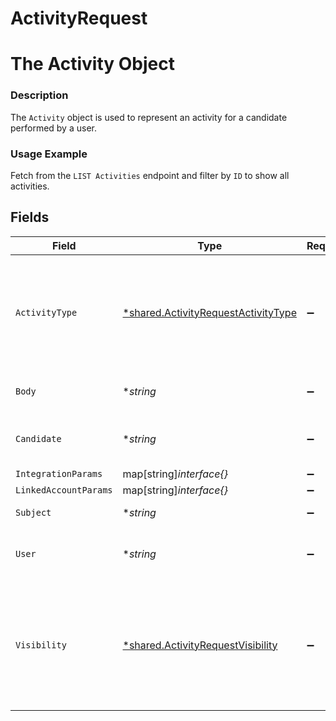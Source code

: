 # ActivityRequest

# The Activity Object
### Description
The `Activity` object is used to represent an activity for a candidate performed by a user.
### Usage Example
Fetch from the `LIST Activities` endpoint and filter by `ID` to show all activities.


## Fields

| Field                                                                                             | Type                                                                                              | Required                                                                                          | Description                                                                                       | Example                                                                                           |
| ------------------------------------------------------------------------------------------------- | ------------------------------------------------------------------------------------------------- | ------------------------------------------------------------------------------------------------- | ------------------------------------------------------------------------------------------------- | ------------------------------------------------------------------------------------------------- |
| `ActivityType`                                                                                    | [*shared.ActivityRequestActivityType](../../models/shared/activityrequestactivitytype.md)         | :heavy_minus_sign:                                                                                | The activity's type.<br/><br/>* `NOTE` - NOTE<br/>* `EMAIL` - EMAIL<br/>* `OTHER` - OTHER         | NOTE                                                                                              |
| `Body`                                                                                            | **string*                                                                                         | :heavy_minus_sign:                                                                                | The activity's body.                                                                              | Candidate loves integrations!!.                                                                   |
| `Candidate`                                                                                       | **string*                                                                                         | :heavy_minus_sign:                                                                                | The activity’s candidate.                                                                         | 03455bc6-6040-430a-848e-aafacbfdf4fg                                                              |
| `IntegrationParams`                                                                               | map[string]*interface{}*                                                                          | :heavy_minus_sign:                                                                                | N/A                                                                                               | [object Object]                                                                                   |
| `LinkedAccountParams`                                                                             | map[string]*interface{}*                                                                          | :heavy_minus_sign:                                                                                | N/A                                                                                               | [object Object]                                                                                   |
| `Subject`                                                                                         | **string*                                                                                         | :heavy_minus_sign:                                                                                | The activity's subject.                                                                           | Gil Feig's interview                                                                              |
| `User`                                                                                            | **string*                                                                                         | :heavy_minus_sign:                                                                                | The user that performed the action.                                                               | 9d892439-5fab-4dbb-8bd8-34f7f96c7912                                                              |
| `Visibility`                                                                                      | [*shared.ActivityRequestVisibility](../../models/shared/activityrequestvisibility.md)             | :heavy_minus_sign:                                                                                | The activity's visibility.<br/><br/>* `ADMIN_ONLY` - ADMIN_ONLY<br/>* `PUBLIC` - PUBLIC<br/>* `PRIVATE` - PRIVATE | PRIVATE                                                                                           |